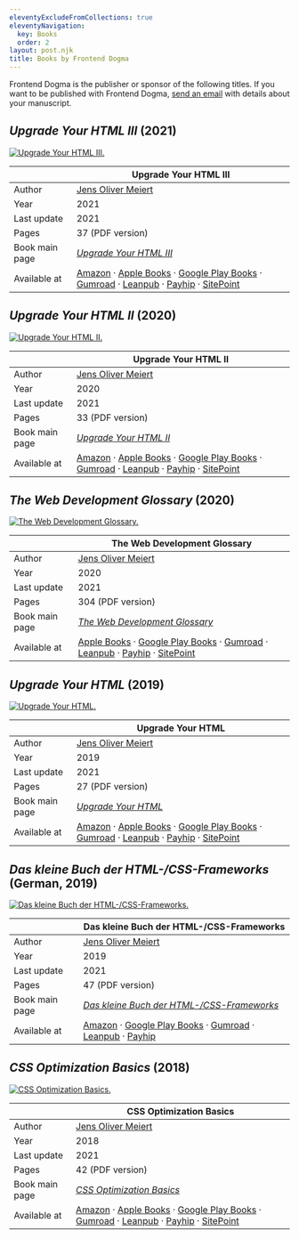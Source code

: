 ```yaml
---
eleventyExcludeFromCollections: true
eleventyNavigation:
  key: Books
  order: 2
layout: post.njk
title: Books by Frontend Dogma
---
```

Frontend Dogma is the publisher or sponsor of the following titles. If you want to be published with Frontend Dogma, [send an email](/contact/) with details about your manuscript.

<h2><cite>Upgrade Your HTML III</cite> (2021)</h2>
<div class=fd-promo><a href=https://meiert.com/en/blog/upgrade-your-html-3/><img src=https://d3rdtowr0c5lpf.cloudfront.net/de/publications/books/upgrade-your-html-3/cover-s.png alt="Upgrade Your HTML III."></a></div>

|  | Upgrade Your HTML III |
|---|---|
| Author | [Jens Oliver Meiert](https://meiert.com/en/) |
| Year | 2021 |
| Last update | 2021 |
| Pages | 37 (PDF version) |
| Book main page | [_Upgrade Your HTML III_](https://meiert.com/en/blog/upgrade-your-html-3/) |
| Available at | [Amazon](https://www.amazon.com/dp/B094VPYQPM/?tag=frontend-dogma-20) · [Apple Books](https://books.apple.com/us/book/upgrade-your-html-iii/id1570962053?ls=1) · [Google Play Books](https://play.google.com/store/books/details?id=YvAtEAAAQBAJ) · [Gumroad](https://gumroad.com/l/qopHh) · [Leanpub](https://leanpub.com/upgrade-your-html-3) · [Payhip](https://payhip.com/b/CkgV) · [SitePoint](https://www.sitepoint.com/premium/books/upgrade-your-html-iii/) |

<h2><cite>Upgrade Your HTML II</cite> (2020)</h2>
<div class=fd-promo><a href=https://meiert.com/en/blog/upgrade-your-html-2/><img src=https://d3rdtowr0c5lpf.cloudfront.net/de/publications/books/upgrade-your-html-2/cover-s.jpg alt="Upgrade Your HTML II."></a></div>

|  | Upgrade Your HTML II |
|---|---|
| Author | [Jens Oliver Meiert](https://meiert.com/en/) |
| Year | 2020 |
| Last update | 2021 |
| Pages | 33 (PDF version) |
| Book main page | [_Upgrade Your HTML II_](https://meiert.com/en/blog/upgrade-your-html-2/) |
| Available at | [Amazon](https://www.amazon.com/dp/B08NLHQM11/?tag=j9t-21-20) · [Apple Books](https://books.apple.com/us/book/upgrade-your-html-ii/id1570961824?ls=1) · [Google Play Books](https://play.google.com/store/books/details?id=uxsJEAAAQBAJ) · [Gumroad](https://gumroad.com/l/khNpkf) · [Leanpub](https://leanpub.com/upgrade-your-html-2) · [Payhip](https://payhip.com/b/dUqj) · [SitePoint](https://www.sitepoint.com/premium/books/upgrade-your-html-ii) |

<h2><cite>The Web Development Glossary</cite> (2020)</h2>
<div class=fd-promo><a href=https://meiert.com/en/blog/the-web-development-glossary/><img src=https://d3rdtowr0c5lpf.cloudfront.net/de/publications/books/the-web-development-glossary/cover-s.png alt="The Web Development Glossary."></a></div>

|  | The Web Development Glossary |
|---|---|
| Author | [Jens Oliver Meiert](https://meiert.com/en/) |
| Year | 2020 |
| Last update | 2021 |
| Pages | 304 (PDF version) |
| Book main page | [_The Web Development Glossary_](https://meiert.com/en/blog/the-web-development-glossary/) |
| Available at | [Apple Books](https://books.apple.com/us/book/the-web-development-glossary/id1571261882?ls=1) · [Google Play Books](https://play.google.com/store/books/details/Jens_Oliver_Meiert_The_Web_Development_Glossary?id=nYjhDwAAQBAJ) · [Gumroad](https://gumroad.com/l/gSZxpT) · [Leanpub](https://leanpub.com/web-development-glossary) · [Payhip](https://payhip.com/b/wf51) · [SitePoint](https://www.sitepoint.com/premium/books/the-web-development-glossary) |

<h2><cite>Upgrade Your HTML</cite> (2019)</h2>
<div class=fd-promo><a href=https://meiert.com/en/blog/upgrade-your-html/><img src=https://d3rdtowr0c5lpf.cloudfront.net/de/publications/books/upgrade-your-html/cover-s.jpg alt="Upgrade Your HTML."></a></div>

|  | Upgrade Your HTML |
|---|---|
| Author | [Jens Oliver Meiert](https://meiert.com/en/) |
| Year | 2019 |
| Last update | 2021 |
| Pages | 27 (PDF version) |
| Book main page | [_Upgrade Your HTML_](https://meiert.com/en/blog/upgrade-your-html/) |
| Available at | [Amazon](https://www.amazon.com/dp/B07ZNSZX49/?tag=j9t-21-20) · [Apple Books](https://books.apple.com/us/book/upgrade-your-html/id1569607027?ls=1) · [Google Play Books](https://play.google.com/store/books/details/Jens_Oliver_Meiert_Upgrade_Your_HTML?id=sYjhDwAAQBAJ) · [Gumroad](https://gumroad.com/l/YMCEH) · [Leanpub](https://leanpub.com/upgrade-your-html) · [Payhip](https://payhip.com/b/7TYg) · [SitePoint](https://www.sitepoint.com/premium/books/upgrade-your-html) |

<h2><cite>Das kleine Buch der HTML-/CSS-Frameworks</cite> (German, 2019)</h2>
<div class=fd-promo><a href=https://meiert.com/de/publications/books/das-kleine-buch-der-html-css-frameworks/><img src=https://d3rdtowr0c5lpf.cloudfront.net/de/publications/books/das-kleine-buch-der-html-css-frameworks/cover.png alt="Das kleine Buch der HTML-/CSS-Frameworks."></a></div>

|  | Das kleine Buch der HTML-/CSS-Frameworks |
|---|---|
| Author | [Jens Oliver Meiert](https://meiert.com/en/) |
| Year | 2019 |
| Last update | 2021 |
| Pages | 47 (PDF version) |
| Book main page | [_Das kleine Buch der HTML-/CSS-Frameworks_](https://meiert.com/de/publications/books/das-kleine-buch-der-html-css-frameworks/) |
| Available at | [Amazon](https://www.amazon.com/dp/B07TY2T9XW/?tag=frontend-dogma-20) · [Google Play Books](https://play.google.com/store/books/details/Jens_Oliver_Meiert_Das_kleine_Buch_der_HTML_CSS_Fr?id=j4jhDwAAQBAJ) · [Gumroad](https://gumroad.com/l/LqXw) · [Leanpub](https://leanpub.com/html-css-frameworks) · [Payhip](https://payhip.com/b/j80A) |

<h2><cite>CSS Optimization Basics</cite> (2018)</h2>
<div class=fd-promo><a href=https://meiert.com/en/blog/css-optimization-basics/><img src=https://d3rdtowr0c5lpf.cloudfront.net/de/publications/books/css-optimization-basics/cover-s.png alt="CSS Optimization Basics."></a></div>

|  | CSS Optimization Basics |
|---|---|
| Author | [Jens Oliver Meiert](https://meiert.com/en/) |
| Year | 2018 |
| Last update | 2021 |
| Pages | 42 (PDF version) |
| Book main page | [_CSS Optimization Basics_](https://meiert.com/en/blog/css-optimization-basics/) |
| Available at | [Amazon](https://www.amazon.com/dp/B07TVW1ZT8/?tag=j9t-21-20) · [Apple Books](https://books.apple.com/us/book/css-optimization-basics/id1571260941?ls=1) · [Google Play Books](https://play.google.com/store/books/details/Jens_Oliver_Meiert_CSS_Optimization_Basics?id=xgTfDwAAQBAJ) · [Gumroad](https://gumroad.com/l/YzeaH) · [Leanpub](https://leanpub.com/css-optimization-basics) · [Payhip](https://payhip.com/b/Bnie) · [SitePoint](https://www.sitepoint.com/premium/books/css-optimization-basics) |